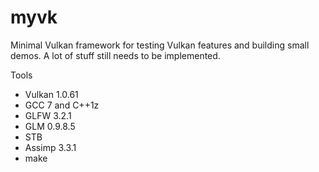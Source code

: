 # myvk

Minimal Vulkan framework for testing Vulkan features and building small demos. A lot of stuff still needs to be implemented.

Tools
- Vulkan 1.0.61
- GCC 7 and C++1z
- GLFW 3.2.1
- GLM 0.9.8.5
- STB
- Assimp 3.3.1
- make
